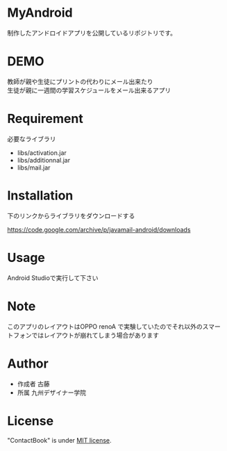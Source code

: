 # MyAndroid

制作したアンドロイドアプリを公開しているリポジトリです。

# DEMO
教師が親や生徒にプリントの代わりにメール出来たり<br>
生徒が親に一週間の学習スケジュールをメール出来るアプリ

# Requirement

必要なライブラリ

* libs/activation.jar
* libs/additionnal.jar
* libs/mail.jar

# Installation

下のリンクからライブラリをダウンロードする

https://code.google.com/archive/p/javamail-android/downloads

# Usage

Android Studioで実行して下さい

# Note

このアプリのレイアウトはOPPO renoA で実験していたのでそれ以外のスマートフォンではレイアウトが崩れてしまう場合があります

# Author

* 作成者    古藤
* 所属      九州デザイナー学院

# License

"ContactBook" is under [MIT license](https://en.wikipedia.org/wiki/MIT_License).
